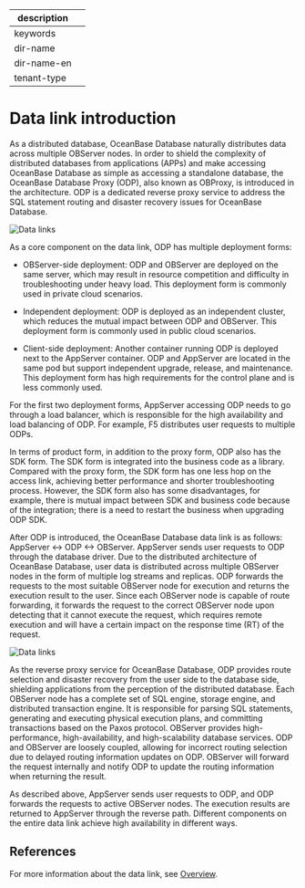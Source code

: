 |description||
|---|---|
|keywords||
|dir-name||
|dir-name-en||
|tenant-type||

# Data link introduction

As a distributed database, OceanBase Database naturally distributes data across multiple OBServer nodes. In order to shield the complexity of distributed databases from applications (APPs) and make accessing OceanBase Database as simple as accessing a standalone database, the OceanBase Database Proxy (ODP), also known as OBProxy, is introduced in the architecture. ODP is a dedicated reverse proxy service to address the SQL statement routing and disaster recovery issues for OceanBase Database.

![Data links](https://obbusiness-private.oss-cn-shanghai.aliyuncs.com/doc/img/observer-enterprise/V4.2.1/manage/odp-data-link1.jpg)

As a core component on the data link, ODP has multiple deployment forms:

* OBServer-side deployment: ODP and OBServer are deployed on the same server, which may result in resource competition and difficulty in troubleshooting under heavy load. This deployment form is commonly used in private cloud scenarios.

* Independent deployment: ODP is deployed as an independent cluster, which reduces the mutual impact between ODP and OBServer. This deployment form is commonly used in public cloud scenarios.

* Client-side deployment: Another container running ODP is deployed next to the AppServer container. ODP and AppServer are located in the same pod but support independent upgrade, release, and maintenance. This deployment form has high requirements for the control plane and is less commonly used.

For the first two deployment forms, AppServer accessing ODP needs to go through a load balancer, which is responsible for the high availability and load balancing of ODP. For example, F5 distributes user requests to multiple ODPs.

In terms of product form, in addition to the proxy form, ODP also has the SDK form. The SDK form is integrated into the business code as a library. Compared with the proxy form, the SDK form has one less hop on the access link, achieving better performance and shorter troubleshooting process. However, the SDK form also has some disadvantages, for example, there is mutual impact between SDK and business code because of the integration; there is a need to restart the business when upgrading ODP SDK.

After ODP is introduced, the OceanBase Database data link is as follows: AppServer <-> ODP <-> OBServer. AppServer sends user requests to ODP through the database driver. Due to the distributed architecture of OceanBase Database, user data is distributed across multiple OBServer nodes in the form of multiple log streams and replicas. ODP forwards the requests to the most suitable OBServer node for execution and returns the execution result to the user. Since each OBServer node is capable of route forwarding, it forwards the request to the correct OBServer node upon detecting that it cannot execute the request, which requires remote execution and will have a certain impact on the response time (RT) of the request.

![Data links](https://obbusiness-private.oss-cn-shanghai.aliyuncs.com/doc/img/observer-enterprise/V4.2.1/EN_US/600.manage/400.high-availability/DataLink.png)

As the reverse proxy service for OceanBase Database, ODP provides route selection and disaster recovery from the user side to the database side, shielding applications from the perception of the distributed database. Each OBServer node has a complete set of SQL engine, storage engine, and distributed transaction engine. It is responsible for parsing SQL statements, generating and executing physical execution plans, and committing transactions based on the Paxos protocol. OBServer provides high-performance, high-availability, and high-scalability database services. ODP and OBServer are loosely coupled, allowing for incorrect routing selection due to delayed routing information updates on ODP. OBServer will forward the request internally and notify ODP to update the routing information when returning the result.

As described above, AppServer sends user requests to ODP, and ODP forwards the requests to active OBServer nodes. The execution results are returned to AppServer through the reverse path. Different components on the entire data link achieve high availability in different ways.

## References

For more information about the data link, see [Overview](../../../700.reference/100.oceanbase-database-concepts/600.data-link/100.data-link-overview.md).
